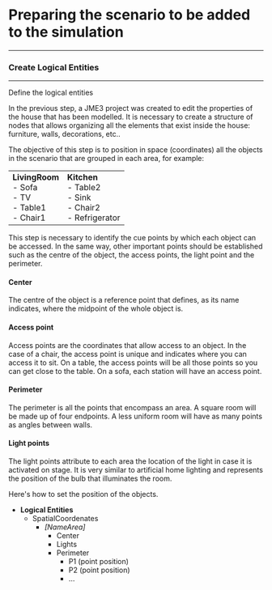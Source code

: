 # Preparing the scenario to be added to the simulation

---
### Create Logical Entities
---

Define the logical entities

In the previous step, a JME3 project was created to edit the properties of the house that has been modelled. It is necessary to create a structure of nodes that allows organizing all the elements that exist inside the house: furniture, walls, decorations, etc..

The objective of this step is to position in space (coordinates) all the objects in the scenario that are grouped in each area, for example:

<table>
<tr>
<td>
<b>LivingRoom</b><br>
- Sofa<br>
- TV<br>
- Table1<br>
- Chair1<br>
</td>
<td>
<b>Kitchen</b><br>
- Table2<br>
- Sink<br>
- Chair2<br>
- Refrigerator<br>
</td>
</tr>
</table>

This step is necessary to identify the cue points by which each object can be accessed. In the same way, other important points should be established such as the centre of the object, the access points, the light point and the perimeter.

#### Center
The centre of the object is a reference point that defines, as its name indicates, where the midpoint of the whole object is.

#### Access point
Access points are the coordinates that allow access to an object. In the case of a chair, the access point is unique and indicates where you can access it to sit. On a table, the access points will be all those points so you can get close to the table. On a sofa, each station will have an access point.

#### Perimeter
The perimeter is all the points that encompass an area. A square room will be made up of four endpoints. A less uniform room will have as many points as angles between walls.

#### Light points
The light points attribute to each area the location of the light in case it is activated on stage. It is very similar to artificial home lighting and represents the position of the bulb that illuminates the room.

Here's how to set the position of the objects.

- <b>Logical Entities</b>
    - SpatialCoordenates
        - <i>[NameArea]</i>
            - Center
            - Lights
            - Perimeter
                - P1 (point position)
                - P2 (point position)
                - ...

